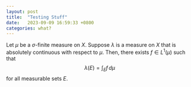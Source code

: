 ```yaml
---
layout: post
title:  "Testing Stuff"
date:   2023-09-09 16:59:33 +0800
categories: what?
---
```

Let $\mu$ be a $\sigma$-finite measure on $X$. 
Suppose $\lambda$ is a measure on $X$ that is absolutely 
continuous with respect to $\mu$. 
Then, there exists $f \in L^1(\mu)$ such that 
$$ \lambda(E) = \int_E f \,d\mu $$
for all measurable sets $E$.